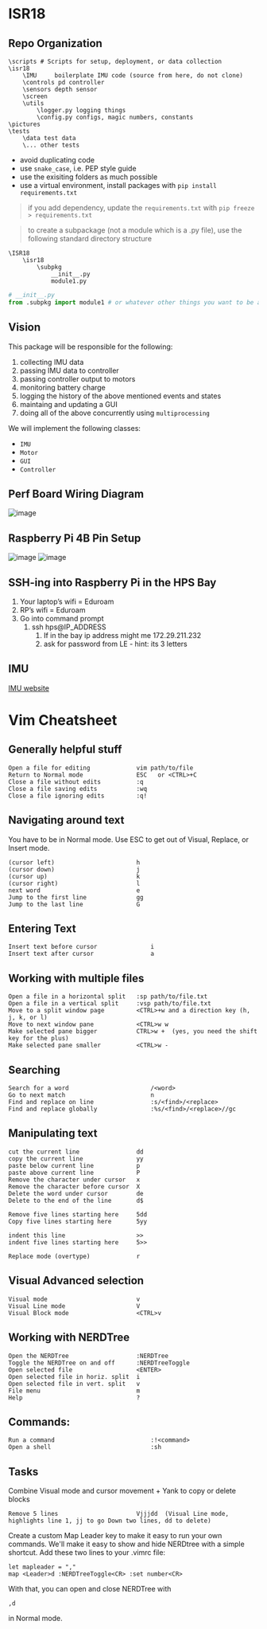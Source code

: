 # ISR18

## Repo Organization
```
\scripts # Scripts for setup, deployment, or data collection
\isr18
    \IMU     boilerplate IMU code (source from here, do not clone)
    \controls pd controller
    \sensors depth sensor
    \screen  
    \utils
        \logger.py logging things
        \config.py configs, magic numbers, constants
\pictures
\tests
    \data test data
    \... other tests 
```
- avoid duplicating code
- use `snake_case`, i.e. PEP style guide
- use the exisiting folders as much possible
- use a virtual environment, install packages with `pip install requirements.txt`
> if you add dependency, update the `requirements.txt` with `pip freeze > requirements.txt`

> to create a subpackage (not a module which is a .py file), use the following standard directory structure 
```
\ISR18 
    \isr18
        \subpkg
            __init__.py
            module1.py
```

```python
# __init__.py
from .subpkg import module1 # or whatever other things you want to be available when this subpkg imports
```

## Vision
This package will be responsible for the following:
1. collecting IMU data
2. passing IMU data to controller
3. passing controller output to motors
4. monitoring battery charge
5. logging the history of the above mentioned events and states
6. maintaing and updating a GUI
7. doing all of the above concurrently using `multiprocessing`

We will implement the following classes:
- `IMU`
- `Motor`
- `GUI`
- `Controller`







## Perf Board Wiring Diagram

![image](https://github.com/VT-HPS/ISR18/blob/main/Pictures/HPS%20Perfboard%20Wiring%20Diagram.png)

## Raspberry Pi 4B Pin Setup

![image](https://github.com/VT-HPS/ISR18/blob/cea95439157fb11f8bce3168e55f9beddc98750a/Pictures/Raspberry_Pi_Pins.png)
![image](https://github.com/VT-HPS/ISR18/blob/cea95439157fb11f8bce3168e55f9beddc98750a/Pictures/Raspberry_Pi_Pin_Specs.png)

## SSH-ing into Raspberry Pi in the HPS Bay

1. Your laptop’s wifi  =  Eduroam
2. RP’s wifi  =  Eduroam
3. Go into command prompt
    1. ssh hps@IP_ADDRESS
        1. If in the bay ip address might me 172.29.211.232
        2. ask for password from LE - hint: its 3 letters

## IMU

[IMU website](https://ozzmaker.com/product/berryimu-accelerometer-gyroscope-magnetometer-barometricaltitude-sensor/)

# Vim Cheatsheet

## Generally helpful stuff

    Open a file for editing             vim path/to/file
    Return to Normal mode               ESC   or <CTRL>+C
    Close a file without edits          :q
    Close a file saving edits           :wq
    Close a file ignoring edits         :q!

## Navigating around text
You have to be in Normal mode. Use ESC to get out of Visual, Replace, or Insert mode.

    (cursor left)                       h
    (cursor down)                       j
    (cursor up)                         k
    (cursor right)                      l
    next word                           e
    Jump to the first line              gg
    Jump to the last line               G

## Entering Text

    Insert text before cursor               i
    Insert text after cursor                a

## Working with multiple files

    Open a file in a horizontal split   :sp path/to/file.txt
    Open a file in a vertical split     :vsp path/to/file.txt
    Move to a split window page         <CTRL>+w and a direction key (h, j, k, or l)
    Move to next window pane            <CTRL>w w
    Make selected pane bigger           CTRL>w +  (yes, you need the shift key for the plus)
    Make selected pane smaller          <CTRL>w -
    
## Searching

    Search for a word                       /<word>
    Go to next match                        n
    Find and replace on line                :s/<find>/<replace>
    Find and replace globally               :%s/<find>/<replace>//gc


## Manipulating text
    
    cut the current line                dd
    copy the current line               yy
    paste below current line            p
    paste above current line            P
    Remove the character under cursor   x
    Remove the character before cursor  X
    Delete the word under cursor        de
    Delete to the end of the line       d$

    Remove five lines starting here     5dd
    Copy five lines starting here       5yy 

    indent this line                    >>
    indent five lines starting here     5>>

    Replace mode (overtype)             r

## Visual Advanced selection

    Visual mode                         v
    Visual Line mode                    V
    Visual Block mode                   <CTRL>v

## Working with NERDTree

    Open the NERDTree                   :NERDTree
    Toggle the NERDTree on and off      :NERDTreeToggle
    Open selected file                  <ENTER>
    Open selected file in horiz. split  i
    Open selected file in vert. split   v
    File menu                           m
    Help                                ?

## Commands:

    Run a command                           :!<command>
    Open a shell                            :sh

## Tasks

Combine Visual mode and cursor movement + Yank to copy or delete blocks

    Remove 5 lines                      Vjjjdd  (Visual Line mode, highlights line 1, jj to go Down two lines, dd to delete)

Create a custom Map Leader key to make it easy to run your own commands. We'll make it easy to show and hide NERDtree with a simple shortcut. Add these two lines to your .vimrc file:

    let mapleader = ","  
    map <Leader>d :NERDTreeToggle<CR> :set number<CR>   

With that, you can open and close NERDTree with

    ,d

in Normal mode.
